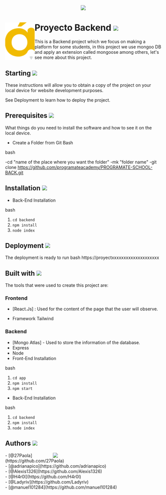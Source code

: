 <div  id="header" align="center">
<img width="600" align="center" src="https://github.com/MariaHerrera03/ImageBank/blob/main/Progr%C3%A1mateSchool/programate-school-color.png?raw=true" />
</div>

<div id="header" >
<img width="95" align="left" src="https://github.com/MariaHerrera03/ImageBank/blob/main/Progr%C3%A1mateSchool/%C3%A1-amarilla.png?raw=true"/>
<h1 align="left">Proyecto Backend <img width="50" aling="left" src="https://media2.giphy.com/media/rsUGLKwgSvSxmq1VrZ/giphy.gif?cid=ecf05e47emzqd55kv774vlrnn4cu7ypz1wk7bpgtz3agd2fr&rid=giphy.gif&ct=s"></h1>
<p>This is a Backend project which we focus on making a platform for some students, in this project we use mongoo DB and apply an extension called mongoose among others, let's see more about this project.</p>
</div>

<h2>Starting <img width="70" src="https://media1.giphy.com/media/WQmF6K8GwacYvR6yfC/giphy.gif?cid=ecf05e47jzymxzzu4qg1wtqetwnxrg26kaz8ocx8dgsbzka1&rid=giphy.gif&ct=s" /></h2>

These instructions will allow you to obtain a copy of the project on your local device for website development purposes.

See Deployment to learn how to deploy the project.

<div>
<h2>Prerequisites <img width="40" src="https://media3.giphy.com/media/dKc2fBq97S9gIzLX2j/giphy.gif?cid=ecf05e47vjgtmvv5p2syqej3upk4sx458cuyy66apzahbrct&rid=giphy.gif&ct=s" /></h2>
What things do you need to install the software and how to see it on the local device.

- Create a Folder from Git Bash

bash

  -cd "name of the place where you want the folder"
   -mk "folder name"
   -git clone https://github.com/programateacademy/PROGRAMATE-SCHOOL-BACK.git


<h2> Installation <img width="30" src="https://media4.giphy.com/media/SXShzruDxR7jX5bKEe/200.webp?cid=ecf05e479dg9fjvijyq74h8mv63iji408q5q8qs9xlfdmvqo&rid=200.webp&ct=s"/></h2>

- Back-End Installation

bash
1. `cd backend`
2. `npm install`
3. `node index`
</div>

<div>
<h2>Deployment <img width="50" src="https://media0.giphy.com/media/btKMl6A7hz99K2UdxU/200w.webp?cid=ecf05e47r578i7flklvgqvu6jwow7e7guk3echvpysuuqj1a&rid=200w.webp&ct=s"/></h2>

The deployment is ready to run
bash
https://proyectxxxxxxxxxxxxxxxxxxxx
</div>

<h2> Built with <img width="50" src="https://media4.giphy.com/media/BFcibA1iSocGQJKqGO/200w.webp?cid=ecf05e47aepb75aav47t08l20x9jk5rmb6efz8gaucq7ffl0&rid=200w.webp&ct=s"/></h2>

The tools that were used to create this project are:

### Frontend 
 - [React.Js] : Used for the content of the page that the user will observe.
 
 - Framework
  Tailwind
  
### Backend
- [Mongo Atlas] - Used to store the information of the database.
- Express
- Node
- Front-End Installation

bash
1. `cd app`
2. `npm install`
3. `npm start`


- Back-End Installation

bash
1. `cd backend`
2. `npm install`
3. `node index`

<div id="header">
<h2> Authors <img width="30" src="https://media0.giphy.com/media/JQja49eU7gySw66gvS/giphy.gif?cid=ecf05e47riyyavsfuas2gpa915q4pidw7hcezedpx2is5lhh&rid=giphy.gif&ct=s"/></h2>

<img width="350" align="right" src="https://github.com/MariaHerrera03/ImageBank/blob/main/Progr%C3%A1mateSchool/educamas-color.png?raw=true"/> 
- [@27Paola](https://github.com/27Paola)</br>
- [@adrianapico](https://github.com/adrianapico)</br>
- [@Alexis1326](https://github.com/Alexis1326)</br>
- [@H4r0l](https://github.com/H4r0l)</br>
- [@Ladyriv](https://github.com/Ladyriv)</br>
- [@manuel101284](https://github.com/manuel101284)</br>

</div>
